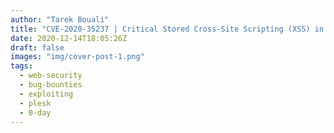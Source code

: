 ```yaml
---
author: "Tarek Bouali"
title: "CVE-2020-35237 | Critical Stored Cross-Site Scripting (XSS) in Plesk Obsidian"
date: 2020-12-14T18:05:26Z
draft: false
images: "img/cover-post-1.png"
tags:
  - web-security
  - bug-bounties
  - exploiting
  - plesk
  - 0-day
---
```


